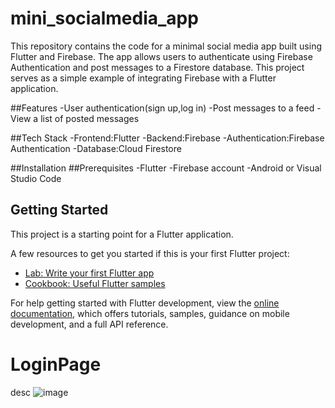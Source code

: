 # mini_socialmedia_app

This repository contains the code for a minimal social media app built
using Flutter and Firebase. The app allows users to authenticate using
Firebase Authentication and post messages to a Firestore database. This
project serves as a simple example of integrating Firebase with a Flutter
application.

##Features
  -User authentication(sign up,log in)
  -Post messages to a feed
  -View a list of posted messages

##Tech Stack
  -Frontend:Flutter
  -Backend:Firebase
    -Authentication:Firebase Authentication
    -Database:Cloud Firestore

##Installation
  ##Prerequisites
    -Flutter
    -Firebase account
    -Android or Visual Studio Code

    

## Getting Started

This project is a starting point for a Flutter application.

A few resources to get you started if this is your first Flutter project:

- [Lab: Write your first Flutter app](https://docs.flutter.dev/get-started/codelab)
- [Cookbook: Useful Flutter samples](https://docs.flutter.dev/cookbook)

For help getting started with Flutter development, view the
[online documentation](https://docs.flutter.dev/), which offers tutorials,
samples, guidance on mobile development, and a full API reference.

# LoginPage
desc
![image](https://github.com/user-attachments/assets/f849d06d-7b73-4e48-90bd-4ffd7522200b)



